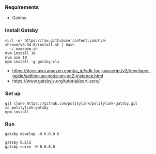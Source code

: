 ### Requirements
* Gatsby

### Install Gatsby
```
curl -o- https://raw.githubusercontent.com/nvm-sh/nvm/v0.34.0/install.sh | bash
. ~/.nvm/nvm.sh
nvm install 10
nvm use 10
npm install -g gatsby-cli
```
* https://docs.aws.amazon.com/ja_jp/sdk-for-javascript/v2/developer-guide/setting-up-node-on-ec2-instance.html
* https://www.gatsbyjs.org/tutorial/part-zero/

### Set up
```
git clone https://github.com/politylink/politylink-gatsby.git
cd politylink-gatsby
npm install
``` 

### Run
```
gatsby develop -H 0.0.0.0
```

```
gatsby build
gatsby serve -H 0.0.0.0
```